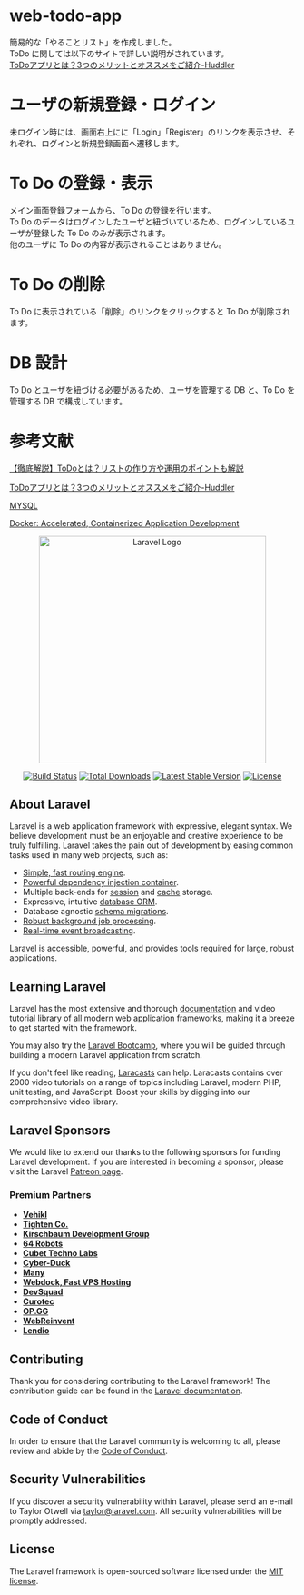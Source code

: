 # web-todo-app
簡易的な「やることリスト」を作成しました。<br>
ToDo に関しては以下のサイトで詳しい説明がされています。<br>
<a href="https://service.huddler.app/blog/todo-app/">ToDoアプリとは？3つのメリットとオススメをご紹介-Huddler</a>
<br>

# ユーザの新規登録・ログイン
未ログイン時には、画面右上にに「Login」「Register」のリンクを表示させ、それぞれ、ログインと新規登録画面へ遷移します。<br>

# To Do の登録・表示
メイン画面登録フォームから、To Do の登録を行います。<br>
To Do のデータはログインしたユーザと紐づいているため、ログインしているユーザが登録した To Do のみが表示されます。<br>
他のユーザに To Do の内容が表示されることはありません。<br>

# To Do の削除
To Do に表示されている「削除」のリンクをクリックすると To Do が削除されます。<br>

# DB 設計
To Do とユーザを紐づける必要があるため、ユーザを管理する DB と、To Do を管理する DB で構成しています。<br>

# 参考文献
<a href="https://www.stock-app.info/media/?p=14941">【徹底解説】ToDoとは？リストの作り方や運用のポイントも解説</a>
<br>

<a href="https://service.huddler.app/blog/todo-app/">ToDoアプリとは？3つのメリットとオススメをご紹介-Huddler</a>
<br>

<a href="https://www.mysql.com/jp/">MYSQL</a>
<br>

<a href="https://www.docker.com/">Docker: Accelerated, Containerized Application Development</a>
<br>

<p align="center"><a href="https://laravel.com" target="_blank"><img src="https://raw.githubusercontent.com/laravel/art/master/logo-lockup/5%20SVG/2%20CMYK/1%20Full%20Color/laravel-logolockup-cmyk-red.svg" width="400" alt="Laravel Logo"></a></p>

<p align="center">
<a href="https://travis-ci.org/laravel/framework"><img src="https://travis-ci.org/laravel/framework.svg" alt="Build Status"></a>
<a href="https://packagist.org/packages/laravel/framework"><img src="https://img.shields.io/packagist/dt/laravel/framework" alt="Total Downloads"></a>
<a href="https://packagist.org/packages/laravel/framework"><img src="https://img.shields.io/packagist/v/laravel/framework" alt="Latest Stable Version"></a>
<a href="https://packagist.org/packages/laravel/framework"><img src="https://img.shields.io/packagist/l/laravel/framework" alt="License"></a>
</p>

## About Laravel

Laravel is a web application framework with expressive, elegant syntax. We believe development must be an enjoyable and creative experience to be truly fulfilling. Laravel takes the pain out of development by easing common tasks used in many web projects, such as:

- [Simple, fast routing engine](https://laravel.com/docs/routing).
- [Powerful dependency injection container](https://laravel.com/docs/container).
- Multiple back-ends for [session](https://laravel.com/docs/session) and [cache](https://laravel.com/docs/cache) storage.
- Expressive, intuitive [database ORM](https://laravel.com/docs/eloquent).
- Database agnostic [schema migrations](https://laravel.com/docs/migrations).
- [Robust background job processing](https://laravel.com/docs/queues).
- [Real-time event broadcasting](https://laravel.com/docs/broadcasting).

Laravel is accessible, powerful, and provides tools required for large, robust applications.

## Learning Laravel

Laravel has the most extensive and thorough [documentation](https://laravel.com/docs) and video tutorial library of all modern web application frameworks, making it a breeze to get started with the framework.

You may also try the [Laravel Bootcamp](https://bootcamp.laravel.com), where you will be guided through building a modern Laravel application from scratch.

If you don't feel like reading, [Laracasts](https://laracasts.com) can help. Laracasts contains over 2000 video tutorials on a range of topics including Laravel, modern PHP, unit testing, and JavaScript. Boost your skills by digging into our comprehensive video library.

## Laravel Sponsors

We would like to extend our thanks to the following sponsors for funding Laravel development. If you are interested in becoming a sponsor, please visit the Laravel [Patreon page](https://patreon.com/taylorotwell).

### Premium Partners

- **[Vehikl](https://vehikl.com/)**
- **[Tighten Co.](https://tighten.co)**
- **[Kirschbaum Development Group](https://kirschbaumdevelopment.com)**
- **[64 Robots](https://64robots.com)**
- **[Cubet Techno Labs](https://cubettech.com)**
- **[Cyber-Duck](https://cyber-duck.co.uk)**
- **[Many](https://www.many.co.uk)**
- **[Webdock, Fast VPS Hosting](https://www.webdock.io/en)**
- **[DevSquad](https://devsquad.com)**
- **[Curotec](https://www.curotec.com/services/technologies/laravel/)**
- **[OP.GG](https://op.gg)**
- **[WebReinvent](https://webreinvent.com/?utm_source=laravel&utm_medium=github&utm_campaign=patreon-sponsors)**
- **[Lendio](https://lendio.com)**

## Contributing

Thank you for considering contributing to the Laravel framework! The contribution guide can be found in the [Laravel documentation](https://laravel.com/docs/contributions).

## Code of Conduct

In order to ensure that the Laravel community is welcoming to all, please review and abide by the [Code of Conduct](https://laravel.com/docs/contributions#code-of-conduct).

## Security Vulnerabilities

If you discover a security vulnerability within Laravel, please send an e-mail to Taylor Otwell via [taylor@laravel.com](mailto:taylor@laravel.com). All security vulnerabilities will be promptly addressed.

## License

The Laravel framework is open-sourced software licensed under the [MIT license](https://opensource.org/licenses/MIT).
